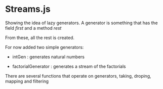 # Streams.js #

Showing the idea of lazy generators. 
A generator is something that has the field *first* and a method *rest*

From these, all the rest is created.

For now added two simple generators:

-  intGen :  generates natural numbers 

- factorialGenerator : generates a stream of the factorials

There are several functions that operate on generators, taking, droping, mapping and filtering 